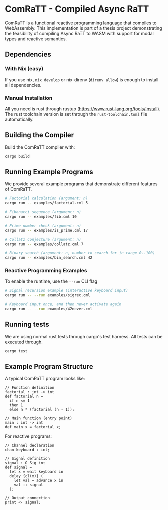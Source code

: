 # ComRaTT - Compiled Async RaTT

ComRaTT is a functional reactive programming language that compiles to WebAssembly. This implementation is part of a thesis project demonstrating the feasibility of compiling Async RaTT to WASM with support for modal types and reactive semantics.

## Dependencies

### With Nix (easy)
If you use nix, `nix develop` or nix-direnv (`direnv allow`) is enough to install all dependencies.

### Manual Installation
All you need is rust through rustup (https://www.rust-lang.org/tools/install). The rust toolchain version is set through the `rust-toolchain.toml` file automatically.

## Building the Compiler

Build the ComRaTT compiler with:
```bash
cargo build
```

## Running Example Programs

We provide several example programs that demonstrate different features of ComRaTT.

```bash
# Factorial calculation (argument: n)
cargo run -- examples/factorial.cml 5

# Fibonacci sequence (argument: n)
cargo run -- examples/fib.cml 10

# Prime number check (argument: n)
cargo run -- examples/is_prime.cml 17

# Collatz conjecture (argument: n)
cargo run -- examples/collatz.cml 7

# Binary search (argument: n, number to search for in range 0..100)
cargo run -- examples/bin_search.cml 42
```

### Reactive Programming Examples

To enable the runtime, use the `--run` CLI flag

```bash
# Signal recursion example (interactive keyboard input)
cargo run -- --run examples/sigrec.cml

# Keyboard input once, and then never activate again
cargo run -- --run examples/42never.cml
```

## Running tests

We are using normal rust tests through cargo's test harness. All tests can be executed through.

```bash
cargo test
```

## Example Program Structure

A typical ComRaTT program looks like:
```comratt
// Function definition
factorial : int -> int
def factorial n =
  if n <= 1
  then 1
  else n * (factorial (n - 1));

// Main function (entry point)
main : int -> int
def main x = factorial x;
```

For reactive programs:
```comratt
// Channel declaration
chan keyboard : int;

// Signal definition
signal : O Sig int
def signal =
  let x = wait keyboard in
  delay {cl(x)} (
    let val = advance x in
    val :: signal
  );

// Output connection
print <- signal;
```
